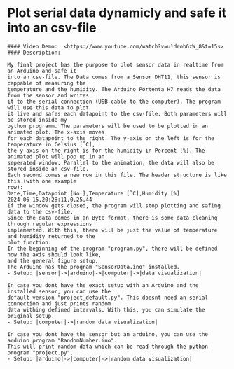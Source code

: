 # Plot serial data dynamicly and safe it into an csv-file
    #### Video Demo:  <https://www.youtube.com/watch?v=u1drob6zW_8&t=15s>
    #### Description:

    My final project has the purpose to plot sensor data in realtime from an Arduino and safe it
    into an csv-file. The Data comes from a Sensor DHT11, this sensor is cappable of measuring the
    temperature and the humidity. The Arduino Portenta H7 reads the data from the sensor and writes
    it to the serial connection (USB cable to the computer). The program will use this data to plot
    it live and safes each datapoint to the csv-file. Both parameters will be stored inside my
    python programm. The parameters will be used to be plotted in an animated plot. The x-axis moves
    for each datapoint to the right. The y-axis on the left is for the temperature in Celsius [˚C],
    the y-axis on the right is for the humidity in Percent [%]. The animated plot will pop up in an
    seperated window. Parallel to the animation, the data will also be stored inside an csv-file.
    Each second comes a new row in this file. The header structure is like this (with one example
    row):
    Date,Time,Datapoint [No.],Temperature [˚C],Humidity [%]
    2024-06-15,20:28:11,0,25,44
    If the window gets closed, the program will stop plotting and safing data to the csv-file.
    Since the data comes in an Byte format, there is some data cleaning through regular expressions
    implemented. With this, there will be just the value of temperature and humidity returned to the
    plot function.
    In the beginning of the program "program.py", there will be defined how the axis should look like,
    and the general figure setup.
    The Arduino has the program "SensorData.ino" installed.
    - Setup: |sensor|->|arduino|->|computer|->|data visualization|

    In case you dont have the exact setup with an Arduino and the installed sensor, you can use the
    default version "project_default.py". This doesnt need an serial connection and just prints random
    data withing defined intervals. With this, you can simulate the original setup.
    - Setup: |computer|->|random data visualization|

    In case you dont have the sensor but an arduino, you can use the arduino program "RandomNumber.ino".
    This will print random data which can be read through the python program "project.py".
    - Setup: |arduino|->|computer|->|random data visualization|

